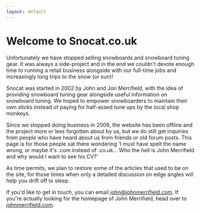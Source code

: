 ```yaml
---
layout: default
---
```


# Welcome to Snocat.co.uk

Unfortunately we have stopped selling snowboards and snowboard tuning gear. It was always a side-project and in the end we couldn't devote enough time to running a retail business alongside with our full-time jobs and increasingly long trips to the snow (or sun)!

Snocat was started in 2002 by John and Jon Merrifield, with the idea of providing snowboard tuning gear alongside useful information on snowboard tuning. We hoped to empower snowboarders to maintain their own sticks instead of paying for half-assed tune ups by the local shop monkeys.

Since we stopped doing business in 2009, the website has been offline and the project more or less forgotten about by us, but we do still get inquiries from people who have heard about us from friends or old forum posts. This page is for those people sat there wondering 'I must have spelt the name wrong, or maybe it's .com instead of .co.uk... Who the hell is John Merrifield and why would I want to see his CV?'

As time permits, we plan to restore some of the articles that used to be on the site, for those times when only a detailed discussion on edge angles will help you drift off to sleep.

If you'd like to get in touch, you can email <john@johnmerrifield.com>. If you're actually looking for the homepage of John Merrifield, head over to [johnmerrifield.com](http://johnmerrifield.com).
